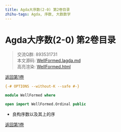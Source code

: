 ```yaml
---
title: Agda大序数(2-0) 第2卷目录
zhihu-tags: Agda, 序数, 大数数学
---
```


# Agda大序数(2-0) 第2卷目录

> 交流Q群: 893531731  
> 本文源码: [WellFormed.lagda.md](https://github.com/choukh/agda-veblen/blob/main/src/WellFormed.lagda.md)  
> 高亮渲染: [WellFormed.html](https://choukh.github.io/agda-veblen/WellFormed.html)  

[返回第1卷](https://choukh.github.io/agda-veblen/NonWellFormed.html)

```agda
{-# OPTIONS --without-K --safe #-}

module WellFormed where
```

```agda
open import WellFormed.Ordinal public
```

- 良构序数以及其上的序

[返回第1卷](https://choukh.github.io/agda-veblen/NonWellFormed.html)
